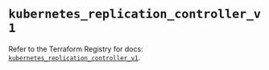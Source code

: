 # `kubernetes_replication_controller_v1`

Refer to the Terraform Registry for docs: [`kubernetes_replication_controller_v1`](https://registry.terraform.io/providers/hashicorp/kubernetes/2.38.0/docs/resources/replication_controller_v1).
